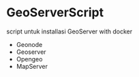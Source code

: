 # GeoServerScript

script untuk installasi GeoServer with docker

- Geonode
- Geoserver
- Opengeo
- MapServer
